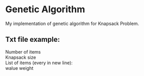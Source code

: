 # Genetic Algorithm
My implementation of genetic algorithm for Knapsack Problem.

## Txt file example:

Number of items\
Knapsack size\
List of items (every in new line):\
walue weight
